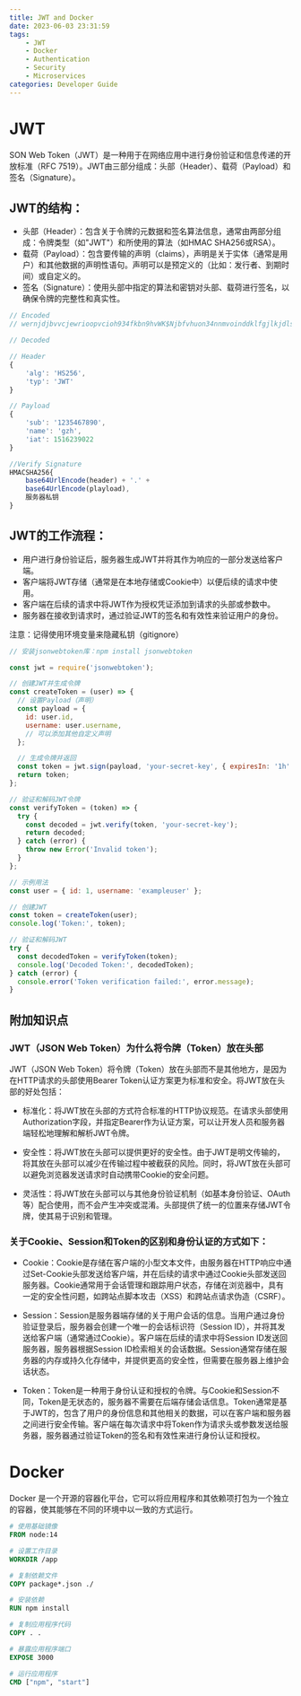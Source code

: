 ```yaml
---
title: JWT and Docker
date: 2023-06-03 23:31:59
tags:
    - JWT
    - Docker
    - Authentication
    - Security
    - Microservices
categories: Developer Guide
---
```

# JWT
SON Web Token（JWT）是一种用于在网络应用中进行身份验证和信息传递的开放标准（RFC 7519）。JWT由三部分组成：头部（Header）、载荷（Payload）和签名（Signature）。

## JWT的结构：

- 头部（Header）：包含关于令牌的元数据和签名算法信息，通常由两部分组成：令牌类型（如"JWT"）和所使用的算法（如HMAC SHA256或RSA）。
- 载荷（Payload）：包含要传输的声明（claims），声明是关于实体（通常是用户）和其他数据的声明性语句。声明可以是预定义的（比如：发行者、到期时间）或自定义的。
- 签名（Signature）：使用头部中指定的算法和密钥对头部、载荷进行签名，以确保令牌的完整性和真实性。

```javascript
// Encoded
// wernjdjbvvcjewrioopvcioh934fkbn9hvWK$Njbfvhuon34nnmvoinddklfgjlkjdlskfgkldfsnjvdf...乱码

// Decoded

// Header
{
    'alg': 'HS256',
    'typ': 'JWT'
}

// Payload
{
    'sub': '1235467890',
    'name': 'gzh',
    'iat': 1516239022
}

//Verify Signature
HMACSHA256{
    base64UrlEncode(header) + '.' + 
    base64UrlEncode(playload),
    服务器私钥
}
```


## JWT的工作流程：

- 用户进行身份验证后，服务器生成JWT并将其作为响应的一部分发送给客户端。
- 客户端将JWT存储（通常是在本地存储或Cookie中）以便后续的请求中使用。
- 客户端在后续的请求中将JWT作为授权凭证添加到请求的头部或参数中。
- 服务器在接收到请求时，通过验证JWT的签名和有效性来验证用户的身份。

注意：记得使用环境变量来隐藏私钥（gitignore）
```js
// 安装jsonwebtoken库：npm install jsonwebtoken

const jwt = require('jsonwebtoken');

// 创建JWT并生成令牌
const createToken = (user) => {
  // 设置Payload（声明）
  const payload = {
    id: user.id,
    username: user.username,
    // 可以添加其他自定义声明
  };

  // 生成令牌并返回
  const token = jwt.sign(payload, 'your-secret-key', { expiresIn: '1h' });
  return token;
};

// 验证和解码JWT令牌
const verifyToken = (token) => {
  try {
    const decoded = jwt.verify(token, 'your-secret-key');
    return decoded;
  } catch (error) {
    throw new Error('Invalid token');
  }
};

// 示例用法
const user = { id: 1, username: 'exampleuser' };

// 创建JWT
const token = createToken(user);
console.log('Token:', token);

// 验证和解码JWT
try {
  const decodedToken = verifyToken(token);
  console.log('Decoded Token:', decodedToken);
} catch (error) {
  console.error('Token verification failed:', error.message);
}
```

## 附加知识点
### JWT（JSON Web Token）为什么将令牌（Token）放在头部
JWT（JSON Web Token）将令牌（Token）放在头部而不是其他地方，是因为在HTTP请求的头部使用Bearer Token认证方案更为标准和安全。将JWT放在头部的好处包括：

- 标准化：将JWT放在头部的方式符合标准的HTTP协议规范。在请求头部使用Authorization字段，并指定Bearer作为认证方案，可以让开发人员和服务器端轻松地理解和解析JWT令牌。

- 安全性：将JWT放在头部可以提供更好的安全性。由于JWT是明文传输的，将其放在头部可以减少在传输过程中被截获的风险。同时，将JWT放在头部可以避免浏览器发送请求时自动携带Cookie的安全问题。

- 灵活性：将JWT放在头部可以与其他身份验证机制（如基本身份验证、OAuth等）配合使用，而不会产生冲突或混淆。头部提供了统一的位置来存储JWT令牌，使其易于识别和管理。

### 关于Cookie、Session和Token的区别和身份认证的方式如下：

- Cookie：Cookie是存储在客户端的小型文本文件，由服务器在HTTP响应中通过Set-Cookie头部发送给客户端，并在后续的请求中通过Cookie头部发送回服务器。Cookie通常用于会话管理和跟踪用户状态，存储在浏览器中，具有一定的安全性问题，如跨站点脚本攻击（XSS）和跨站点请求伪造（CSRF）。

- Session：Session是服务器端存储的关于用户会话的信息。当用户通过身份验证登录后，服务器会创建一个唯一的会话标识符（Session ID），并将其发送给客户端（通常通过Cookie）。客户端在后续的请求中将Session ID发送回服务器，服务器根据Session ID检索相关的会话数据。Session通常存储在服务器的内存或持久化存储中，并提供更高的安全性，但需要在服务器上维护会话状态。

- Token：Token是一种用于身份认证和授权的令牌。与Cookie和Session不同，Token是无状态的，服务器不需要在后端存储会话信息。Token通常是基于JWT的，包含了用户的身份信息和其他相关的数据，可以在客户端和服务器之间进行安全传输。客户端在每次请求中将Token作为请求头或参数发送给服务器，服务器通过验证Token的签名和有效性来进行身份认证和授权。


# Docker
Docker 是一个开源的容器化平台，它可以将应用程序和其依赖项打包为一个独立的容器，使其能够在不同的环境中以一致的方式运行。
```Dockerfile
# 使用基础镜像
FROM node:14

# 设置工作目录
WORKDIR /app

# 复制依赖文件
COPY package*.json ./

# 安装依赖
RUN npm install

# 复制应用程序代码
COPY . .

# 暴露应用程序端口
EXPOSE 3000

# 运行应用程序
CMD ["npm", "start"]
```
